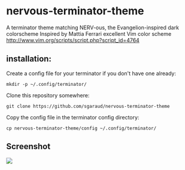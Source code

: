 # nervous-terminator-theme
A terminator theme matching NERV-ous, the Evangelion-inspired dark colorscheme
Inspired by Mattia Ferrari excellent Vim color scheme
http://www.vim.org/scripts/script.php?script_id=4764

## installation:

Create a config file for your terminator if you don't have one already:

    mkdir -p ~/.config/terminator/

Clone this repository somewhere:

    git clone https://github.com/sgaraud/nervous-terminator-theme

Copy the config file in the terminator config directory:

    cp nervous-terminator-theme/config ~/.config/terminator/

## Screenshot

![](https://raw.github.com/sgaraud/nervous-terminator-theme/master/nervous-terminator.png)
